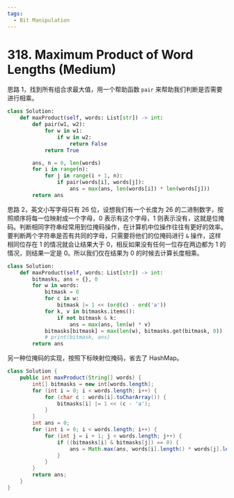 ```yaml
---
tags:
  - Bit Manipulation
---
```


# 318. Maximum Product of Word Lengths (Medium)

思路 1，找到所有组合求最大值，用一个帮助函数 `pair` 来帮助我们判断是否需要进行相乘。

```python
class Solution:
    def maxProduct(self, words: List[str]) -> int:
        def pair(w1, w2):
            for w in w1:
                if w in w2:
                    return False
            return True

        ans, n = 0, len(words)
        for i in range(n):
            for j in range(i + 1, n):
                if pair(words[i], words[j]):
                    ans = max(ans, len(words[i]) * len(words[j]))
        return ans
```

思路 2，英文小写字母只有 26 位，设想我们有一个长度为 26 的二进制数字，按照顺序将每一位映射成一个字母，0 表示有这个字母，1 则表示没有，这就是位掩码。判断相同字符串经常用到位掩码操作，在计算机中位操作往往有更好的效率。要判断两个字符串是否有共同的字母，只需要将他们的位掩码进行 `&` 操作，这样相同位存在 1 的情况就会让结果大于 0，相反如果没有任何一位存在两边都为 1 的情况，则结果一定是 0。所以我们仅在结果为 0 的时候去计算长度相乘。

```python
class Solution:
    def maxProduct(self, words: List[str]) -> int:
        bitmasks, ans = {}, 0
        for w in words:
            bitmask = 0
            for c in w:
                bitmask |= 1 << (ord(c) - ord('a'))
            for k, v in bitmasks.items():
                if not bitmask & k:
                    ans = max(ans, len(w) * v)
            bitmasks[bitmask] = max(len(w), bitmasks.get(bitmask, 0))
            # print(bitmask, ans)
        return ans
```

另一种位掩码的实现，按照下标映射位掩码，省去了 HashMap。

```java
class Solution {
    public int maxProduct(String[] words) {
        int[] bitmasks = new int[words.length];
        for (int i = 0; i < words.length; i++) {
            for (char c : words[i].toCharArray()) {
                bitmasks[i] |= 1 << (c - 'a');
            }
        }
        int ans = 0;
        for (int i = 0; i < words.length; i++) {
            for (int j = i + 1; j < words.length; j++) {
                if ((bitmasks[i] & bitmasks[j]) == 0) {
                    ans = Math.max(ans, words[i].length() * words[j].length());
                }
            }
        }
        return ans;
    }
}
```
